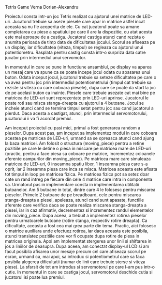 Tetris Game
Verna Dorian-Alexandru

Proiectul consta intr-un joc Tetris realizat cu ajutorul unei matrice de LED-uri.
Jucatorul trebuie sa aseze piesele care apar in matrice astfel incat aceasta sa
nu fie acoperita de ele. Cu cat jucatorul poate sa amane completarea cu piese a
spatiului pe care il are la dispozitie, cu atat acesta este mai aproape de a castiga.
Jucatorul castiga atunci cand rezista o anumita perioada de timp data de dificultatea
jocului. Scorul se afiseaza pe un display, iar dificultatea (viteza, timpul) se
regleaza cu ajutorul unui potentiometru. Rasplata pentru castig consta intr-o
surpriza data catre jucator prin intermediul unui servomotor.

In momentul in care se pune in functiune ansamblul, pe display va aparea un mesaj
care va spune ca se poate incepe jocul odata cu apasarea unui buton. Odata inceput
jocul, jucatorul trebuie sa seteze dificultatea pe care o va avea pentru joc prin
intermediul potentiometrului (timpul cat trebuie sa reziste si viteza cu care coboara
piesele), dupa care se poate da start la joc de pe acelasi buton ca inainte. Piesele
care trebuie asezate cat mai bine pe matricea de LED-uri sunt reprezentate prin
LED-uri aprinse. Jucatorul le poate roti sau misca stanga-dreapta cu ajutorul a 4
butoane. Jocul se incheie atunci cand se termina timpul setat pentru joc sau cand
jucatorul a pierdut. Daca acesta a castigat, atunci, prin intermediul servomotorului,
jucatorului ii va fi acordat premiul.

Am inceput proiectul cu pasi mici, primul a fost generarea random a pieselor. Dupa
acest pas, am inceput sa implementez modul in care coboara acestea pe matricea de
LED-uri, urmand sa se opreasca atunci cand ajung la baza matricei. Am folosit o
structura (moving_piece) pentru a retine pozitiile pe care le detine o piesa in
miscare pe matricea mare de LED-uri (practic, pentru a face piesa sa coboare pe
matrice, incrementez coloanele aferente campurilor din moving_piece). Pe matricea
mare care simuleaza matricea de LED-uri, 0 inseamna spatiu liber, 1 inseamna piesa
care s-a oprit, iar 2 inseamna piesa care inca se misca. Matricea aceasta este
afisata tot timpul in loop pe matricea fizica. Pe matricea fizica pot sa setez doar
cate un rand intreg pe fiecare din cele 4 matrice care intra in componenta sa.
Urmatorul pas in implementare consta in implementarea utilitatii butoanelor. Am 5
butoane in total, dintre care 4 le folosesc pentru miscarea pieselor. Primele 2
butoane de pe breadboard, cele pentru miscarea stanga-dreapta a piesei, apeleaza,
atunci cand sunt apasate, functiile aferente care verifica daca se poate realiza
miscarea stanga-dreapta a piesei, iar in caz afirmativ, decrementez si incrementez
randul elementelor din moving_piece.
Dupa aceea, a trebuit a implementez rotirea pieselor pentru urmatoarele butoane (rotire
stanga, respectiv rotire dreapta). Ca dificultate, aceasta a fost cea mai grea parte
din tema. Practic, aici folosesc o matrice auxiliara unde efectuez rotirea, iar daca
aceasta este posibila, atunci translatez pozitiile care vor fi ocupate dupa rotire de
piesa in matricea originala. Apoi am implementat stergerea unor linii si shiftarea in
jos a liniilor de deasupra.
Dupa aceea, am conectat display-ul LCD si am facut posibila afisarea unor mesaje precum
cel care afiseaza scorul pe ecran, urmand ca, mai apoi, sa introduc si potentiometrul
care sa faca posibila alegerea dificultatii (numar de linii care trebuie sterse si viteza piese).
La sfarsit de tot am introdus si servomotorul pe care l-am pus intr-o cutie. In momentul
in care se castiga jocul, servomotorul deschide cutia si jucatorul isi poate lua premiul.

